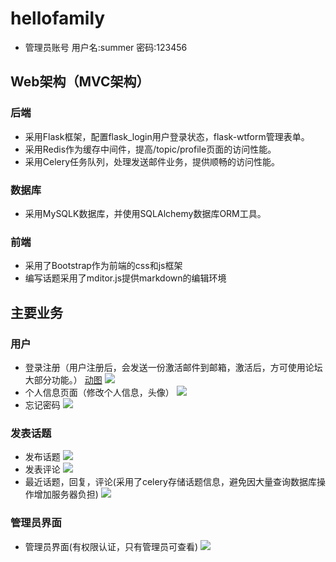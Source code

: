 # hellofamily
- 管理员账号 用户名:summer 密码:123456
## Web架构（MVC架构）
### 后端
- 采用Flask框架，配置flask_login用户登录状态，flask-wtform管理表单。
- 采用Redis作为缓存中间件，提高/topic/profile页面的访问性能。
- 采用Celery任务队列，处理发送邮件业务，提供顺畅的访问性能。

### 数据库
- 采用MySQLK数据库，并使用SQLAlchemy数据库ORM工具。

### 前端
- 采用了Bootstrap作为前端的css和js框架
- 编写话题采用了mditor.js提供markdown的编辑环境

## 主要业务
### 用户
- 登录注册（用户注册后，会发送一份激活邮件到邮箱，激活后，方可使用论坛大部分功能。）
 [动图](https://s2.ax1x.com/2019/05/15/E7GJ2D.gif)
![](https://s2.ax1x.com/2019/05/15/E7GJ2D.gif)
- 个人信息页面（修改个人信息，头像）
![](https://s2.ax1x.com/2019/05/15/E71158.gif)
- 忘记密码
![](https://s2.ax1x.com/2019/05/15/E71ha6.gif)
### 发表话题
- 发布话题
![](https://s2.ax1x.com/2019/05/15/E71Kbt.gif)
- 发表评论
![](https://s2.ax1x.com/2019/05/15/E71V8e.gif)
- 最近话题，回复，评论(采用了celery存储话题信息，避免因大量查询数据库操作增加服务器负担)
![](https://s2.ax1x.com/2019/05/15/E71jdP.gif)
### 管理员界面
- 管理员界面(有权限认证，只有管理员可查看)
![](https://s2.ax1x.com/2019/05/15/E71TRe.gif)